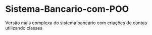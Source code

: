 # Sistema-Bancario-com-POO

Versão mais complexa do sistema bancário com criações de contas utilizando classes
